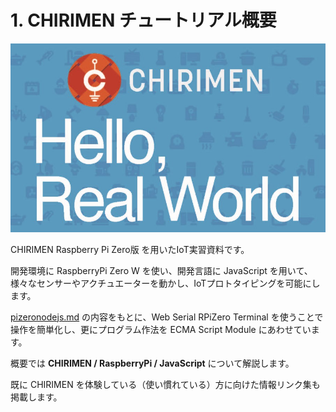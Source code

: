 # 1. CHIRIMEN チュートリアル概要

![CHIRIMEN Hello World](./imgs/chirimen_hello.jpg)

CHIRIMEN Raspberry Pi Zero版 を用いたIoT実習資料です。

開発環境に RaspberryPi Zero W を使い、開発言語に JavaScript を用いて、様々なセンサーやアクチュエーターを動かし、IoTプロトタイピングを可能にします。

[pizeronodejs.md](https://tutorial.chirimen.org/pizero/pizeronodejs.html) の内容をもとに、Web Serial RPiZero Terminal を使うことで操作を簡単化し、更にプログラム作法を ECMA Script Module にあわせています。

概要では **CHIRIMEN / RaspberryPi / JavaScript** について解説します。 

既に CHIRIMEN を体験している（使い慣れている）方に向けた情報リンク集も掲載します。
